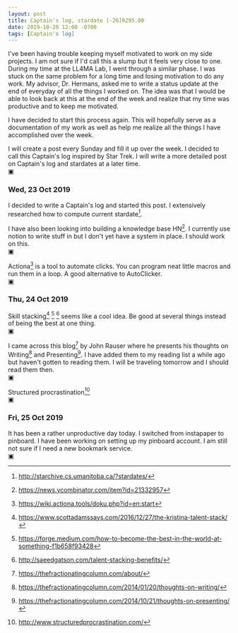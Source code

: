 ```yaml
---
layout: post
title: Captain's log, stardate [-26]0295.00
date: 2019-10-20 12:00 -0700
tags: [Captain's log]
---
```


I've been having trouble keeping myself motivated to work on my side
projects. I am not sure if I'd call this a slump but it feels very close
to one. During my time at the LL4MA Lab, I went through a similar phase.
I was stuck on the same problem for a long time and losing motivation to
do any work. My advisor, Dr. Hermans, asked me to write a status update
at the end of everyday of all the things I worked on. The idea was that
I would be able to look back at this at the end of the week and realize
that my time was productive and to keep me motivated.

I have decided to start this process again. This will hopefully serve as
a documentation of my work as well as help me realize all the things I
have accomplished over the week.

I will create a post every Sunday and fill it up over the week. I decided
to call this Captain's log inspired by Star Trek. I will write a more
detailed post on Captain's log and stardates at a later time.  
▣

### Wed, 23 Oct 2019

I decided to write a Captain's log and started this post. I extensively
researched how to compute current stardate[^1].

I have also been looking into building a knowledge base HN[^2].
I currently use notion to write stuff in but I don't yet have a system
in place. I should work on this.  
▣

Actiona[^3] is a tool to automate clicks. You can program neat
little macros and run them in a loop. A good alternative to AutoClicker.  
▣

### Thu, 24 Oct 2019

Skill stacking[^4] [^5] [^6] seems like a cool idea. Be good at
several things instead of being the best at one thing.  
▣

I came across this blog[^7] by John Rauser where he presents
his thoughts on Writing[^8] and Presenting[^9].
I have added them to my reading list a while ago but haven't gotten to
reading them. I will be traveling tomorrow and I should read them then.  
▣

Structured procrastination[^10]  
▣

### Fri, 25 Oct 2019

It has been a rather unproductive day today. I switched from instapaper to
pinboard. I have been working on setting up my pinboard account. I am still
not sure if I need a new bookmark service.  
▣

[^1]: <http://starchive.cs.umanitoba.ca/?stardates/>
[^2]: <https://news.ycombinator.com/item?id=21332957>
[^3]: <https://wiki.actiona.tools/doku.php?id=en:start>
[^4]: <https://www.scottadamssays.com/2016/12/27/the-kristina-talent-stack/>
[^5]: <https://forge.medium.com/how-to-become-the-best-in-the-world-at-something-f1b658f93428>
[^6]: <http://saeedgatson.com/talent-stacking-benefits/>
[^7]: <https://thefractionatingcolumn.com/about/>
[^8]: <https://thefractionatingcolumn.com/2014/01/20/thoughts-on-writing/>
[^9]: <https://thefractionatingcolumn.com/2014/10/21/thoughts-on-presenting/>
[^10]: <http://www.structuredprocrastination.com/>
